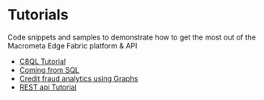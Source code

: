 # Tutorials

Code snippets and samples to demonstrate how to get the most out of the Macrometa Edge Fabric platform & API

* [C8QL Tutorial](https://github.com/Macrometacorp/c8tutorials/blob/master/c8ql_tutorial/README.md)
* [Coming from SQL](https://github.com/Macrometacorp/c8tutorials/tree/master/coming_from_sql)
* [Credit fraud analytics using Graphs](https://github.com/Macrometacorp/c8tutorials/tree/master/fraud_analytics_with_graphs)
* [REST api Tutorial](https://github.com/Macrometacorp/c8tutorials/tree/master/api_tutorial)
